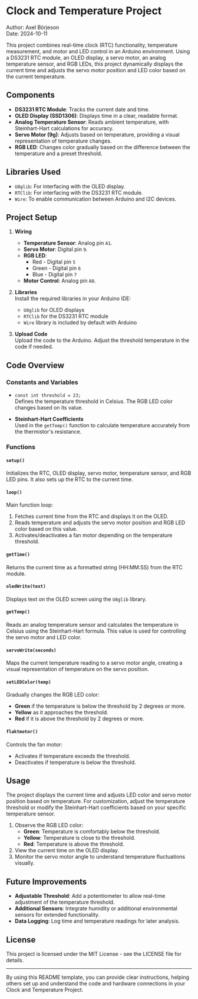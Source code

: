 # Clock and Temperature Project

Author: Axel Börjeson  
Date: 2024-10-11

This project combines real-time clock (RTC) functionality, temperature measurement, and motor and LED control in an Arduino environment. Using a DS3231 RTC module, an OLED display, a servo motor, an analog temperature sensor, and RGB LEDs, this project dynamically displays the current time and adjusts the servo motor position and LED color based on the current temperature.

## Components

- **DS3231 RTC Module**: Tracks the current date and time.
- **OLED Display (SSD1306)**: Displays time in a clear, readable format.
- **Analog Temperature Sensor**: Reads ambient temperature, with Steinhart-Hart calculations for accuracy.
- **Servo Motor (9g)**: Adjusts based on temperature, providing a visual representation of temperature changes.
- **RGB LED**: Changes color gradually based on the difference between the temperature and a preset threshold.

## Libraries Used

- `U8glib`: For interfacing with the OLED display.
- `RTClib`: For interfacing with the DS3231 RTC module.
- `Wire`: To enable communication between Arduino and I2C devices.

## Project Setup

1. **Wiring**

   - **Temperature Sensor**: Analog pin `A1`.
   - **Servo Motor**: Digital pin `9`.
   - **RGB LED**:
     - Red - Digital pin `5`
     - Green - Digital pin `6`
     - Blue - Digital pin `7`
   - **Motor Control**: Analog pin `A0`.

2. **Libraries**  
   Install the required libraries in your Arduino IDE:

   - `U8glib` for OLED displays
   - `RTClib` for the DS3231 RTC module
   - `Wire` library is included by default with Arduino

3. **Upload Code**  
   Upload the code to the Arduino. Adjust the threshold temperature in the code if needed.

## Code Overview

### Constants and Variables

- `const int threshold = 23;`  
  Defines the temperature threshold in Celsius. The RGB LED color changes based on its value.

- **Steinhart-Hart Coefficients**  
  Used in the `getTemp()` function to calculate temperature accurately from the thermistor's resistance.

### Functions

#### `setup()`

Initializes the RTC, OLED display, servo motor, temperature sensor, and RGB LED pins. It also sets up the RTC to the current time.

#### `loop()`

Main function loop:

1. Fetches current time from the RTC and displays it on the OLED.
2. Reads temperature and adjusts the servo motor position and RGB LED color based on this value.
3. Activates/deactivates a fan motor depending on the temperature threshold.

#### `getTime()`

Returns the current time as a formatted string (HH:MM:SS) from the RTC module.

#### `oledWrite(text)`

Displays text on the OLED screen using the `U8glib` library.

#### `getTemp()`

Reads an analog temperature sensor and calculates the temperature in Celsius using the Steinhart-Hart formula. This value is used for controlling the servo motor and LED color.

#### `servoWrite(seconds)`

Maps the current temperature reading to a servo motor angle, creating a visual representation of temperature on the servo position.

#### `setLEDColor(temp)`

Gradually changes the RGB LED color:

- **Green** if the temperature is below the threshold by 2 degrees or more.
- **Yellow** as it approaches the threshold.
- **Red** if it is above the threshold by 2 degrees or more.

#### `flaktmotor()`

Controls the fan motor:

- Activates if temperature exceeds the threshold.
- Deactivates if temperature is below the threshold.

## Usage

The project displays the current time and adjusts LED color and servo motor position based on temperature. For customization, adjust the temperature threshold or modify the Steinhart-Hart coefficients based on your specific temperature sensor.

1. Observe the RGB LED color:
   - **Green**: Temperature is comfortably below the threshold.
   - **Yellow**: Temperature is close to the threshold.
   - **Red**: Temperature is above the threshold.
2. View the current time on the OLED display.
3. Monitor the servo motor angle to understand temperature fluctuations visually.

## Future Improvements

- **Adjustable Threshold**: Add a potentiometer to allow real-time adjustment of the temperature threshold.
- **Additional Sensors**: Integrate humidity or additional environmental sensors for extended functionality.
- **Data Logging**: Log time and temperature readings for later analysis.

## License

This project is licensed under the MIT License - see the LICENSE file for details.

---

By using this README template, you can provide clear instructions, helping others set up and understand the code and hardware connections in your Clock and Temperature Project.
